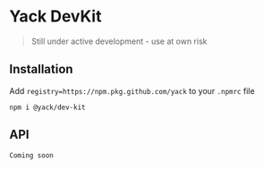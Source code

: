 
# Yack DevKit

> Still under active development - use at own risk

## Installation
Add `registry=https://npm.pkg.github.com/yack` to your `.npmrc` file

```
npm i @yack/dev-kit
```

## API
```
Coming soon
```
